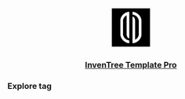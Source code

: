 <p align="center"><img src="../images/InvenTree Template Pro Logo.png" alt="InvenTree Template Pro
Logo" width="80px"></p>

<h3 align="center">

[InvenTree Template Pro](../README.md)

</h3>

### Explore tag
